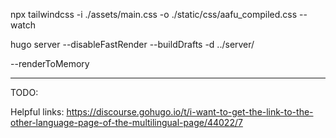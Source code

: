 
npx tailwindcss -i ./assets/main.css -o ./static/css/aafu_compiled.css --watch

hugo server --disableFastRender --buildDrafts -d ../server/

--renderToMemory

-----------------------------------------------------

TODO:

Helpful links:
	https://discourse.gohugo.io/t/i-want-to-get-the-link-to-the-other-language-page-of-the-multilingual-page/44022/7
